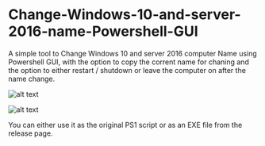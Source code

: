 # Change-Windows-10-and-server-2016-name-Powershell-GUI
A simple tool to Change Windows 10 and server 2016 computer Name using Powershell GUI, with the option to copy the corrent name for chaning and the option to either restart / shutdown or leave the computer on after the name change.

![alt text](https://i.imgur.com/p1QwMOv.png)

![alt text](https://i.imgur.com/BHf7gjy.png)

You can either use it as the original PS1 script or as an EXE file from the release page.
